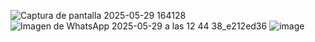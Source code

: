 ![Captura de pantalla 2025-05-29 164128](https://github.com/user-attachments/assets/3a8fc8e7-ca6b-43aa-bfe6-937f7fa55bd3)
![Imagen de WhatsApp 2025-05-29 a las 12 44 38_e212ed36](https://github.com/user-attachments/assets/b846dcb9-93a4-4488-9d78-4b8203f64e67)
![image](https://github.com/user-attachments/assets/f5d73fc2-9cb4-48b4-8b86-3df7b2e3c15b)


